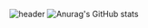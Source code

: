 ![header](https://capsule-render.vercel.app/api?type=waving&&color=timeGradient&height=300&section=header&text=WELCOME%20TO%20MY%20GITHUB&animation=fadeIn&fontAlignY=20&fontSize=50)
![Anurag's GitHub stats](https://github-readme-stats.vercel.app/api?username=markerxz&show_icons=true&theme=radical)
